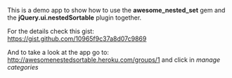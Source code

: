 This is a demo app to show how to use the **awesome_nested_set** gem and the **jQuery.ui.nestedSortable** plugin together.

For the details check this gist: https://gist.github.com/10965f9c37a8d07c9869

And to take a look at the app go to: http://awesomenestedsortable.heroku.com/groups/1 and click in _manage categories_
